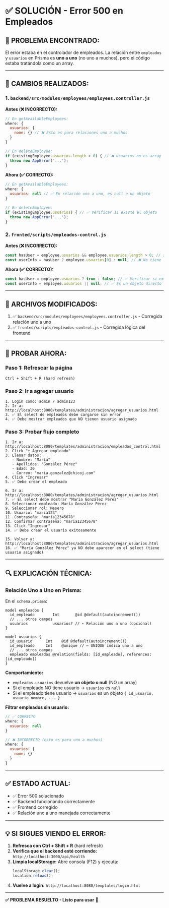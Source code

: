 # ✅ SOLUCIÓN - Error 500 en Empleados

## 🐛 **PROBLEMA ENCONTRADO:**

El error estaba en el controlador de empleados. La relación entre `empleados` y `usuarios` en Prisma es **uno a uno** (no uno a muchos), pero el código estaba tratándola como un array.

---

## 🔧 **CAMBIOS REALIZADOS:**

### **1. `backend/src/modules/employees/employees.controller.js`**

**Antes (❌ INCORRECTO):**
```javascript
// En getAvailableEmployees:
where: {
  usuarios: {
    none: {} // ❌ Esto es para relaciones uno a muchos
  }
}

// En deleteEmployee:
if (existingEmployee.usuarios.length > 0) { // ❌ usuarios no es array
  throw new AppError('...');
}
```

**Ahora (✅ CORRECTO):**
```javascript
// En getAvailableEmployees:
where: {
  usuarios: null // ✅ En relación uno a uno, es null o un objeto
}

// En deleteEmployee:
if (existingEmployee.usuarios) { // ✅ Verificar si existe el objeto
  throw new AppError('...');
}
```

### **2. `fronted/scripts/empleados-control.js`**

**Antes (❌ INCORRECTO):**
```javascript
const hasUser = employee.usuarios && employee.usuarios.length > 0; // ❌ No es array
const userInfo = hasUser ? employee.usuarios[0] : null; // ❌ No tiene índice [0]
```

**Ahora (✅ CORRECTO):**
```javascript
const hasUser = employee.usuarios ? true : false; // ✅ Verificar si existe
const userInfo = employee.usuarios || null; // ✅ Es un objeto directo
```

---

## 📝 **ARCHIVOS MODIFICADOS:**

1. ✅ `backend/src/modules/employees/employees.controller.js` - Corregida relación uno a uno
2. ✅ `fronted/scripts/empleados-control.js` - Corregida lógica del frontend

---

## 🧪 **PROBAR AHORA:**

### **Paso 1: Refrescar la página**
```
Ctrl + Shift + R (hard refresh)
```

### **Paso 2: Ir a agregar usuario**
```
1. Login como: admin / admin123
2. Ir a: http://localhost:8080/templates/administracion/agregar_usuarios.html
3. ✅ El select de empleados debe cargarse sin error
4. ✅ Debe mostrar empleados que NO tienen usuario asignado
```

### **Paso 3: Probar flujo completo**
```
1. Ir a: http://localhost:8080/templates/administracion/empleados_control.html
2. Click "+ Agregar empleado"
3. Llenar datos:
   - Nombre: "María"
   - Apellidos: "González Pérez"
   - Edad: 30
   - Correo: "maria.gonzalez@chicoj.com"
4. Click "Ingresar"
5. ✅ Debe crear el empleado

6. Ir a: http://localhost:8080/templates/administracion/agregar_usuarios.html
7. ✅ El select debe mostrar "María González Pérez"
8. Seleccionar empleado: María González Pérez
9. Seleccionar rol: Mesero
10. Usuario: "maria123"
11. Contraseña: "maria12345678"
12. Confirmar contraseña: "maria12345678"
13. Click "Ingresar"
14. ✅ Debe crear el usuario exitosamente

15. Volver a: http://localhost:8080/templates/administracion/agregar_usuarios.html
16. ✅ "María González Pérez" ya NO debe aparecer en el select (tiene usuario asignado)
```

---

## 🔍 **EXPLICACIÓN TÉCNICA:**

### **Relación Uno a Uno en Prisma:**

En el `schema.prisma`:
```prisma
model empleados {
  id_empleado        Int       @id @default(autoincrement())
  // ... otros campos
  usuarios           usuarios? // ← Relación uno a uno (opcional)
}

model usuarios {
  id_usuario      Int    @id @default(autoincrement())
  id_empleado     Int    @unique // ← UNIQUE indica uno a uno
  // ... otros campos
  empleado empleados @relation(fields: [id_empleado], references: [id_empleado])
}
```

**Comportamiento:**
- `empleados.usuarios` devuelve **un objeto o null** (NO un array)
- Si el empleado NO tiene usuario → `usuarios` es `null`
- Si el empleado tiene usuario → `usuarios` es un objeto `{ id_usuario, usuario_nombre, ... }`

**Filtrar empleados sin usuario:**
```javascript
// ✅ CORRECTO
where: {
  usuarios: null
}

// ❌ INCORRECTO (esto es para uno a muchos)
where: {
  usuarios: {
    none: {}
  }
}
```

---

## ✅ **ESTADO ACTUAL:**

- ✅ Error 500 solucionado
- ✅ Backend funcionando correctamente
- ✅ Frontend corregido
- ✅ Relación uno a uno manejada correctamente

---

## 💡 **SI SIGUES VIENDO EL ERROR:**

1. **Refresca con Ctrl + Shift + R** (hard refresh)
2. **Verifica que el backend esté corriendo:** `http://localhost:3000/api/health`
3. **Limpia localStorage:** Abre consola (F12) y ejecuta:
   ```javascript
   localStorage.clear();
   location.reload();
   ```
4. **Vuelve a login:** `http://localhost:8080/templates/login.html`

---

**✅ PROBLEMA RESUELTO - Listo para usar** 🚀

